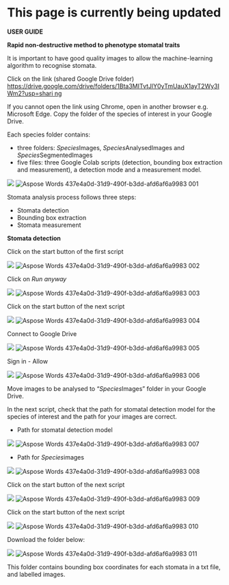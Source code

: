 <h1>This page is currently being updated</h1>


**USER GUIDE** 

**Rapid non-destructive method to phenotype stomatal traits** 

It  is  important  to have good  quality  images  to  allow  the  machine-learning  algorithm to recognise stomata. 

Click on the link  (shared Google Drive folder) [https://drive.google.com/drive/folders/1Bta3MITvtJlY0yTmUauX1ayT2Wy3IWm2?usp=shari ng ](https://drive.google.com/drive/folders/1Bta3MITvtJlY0yTmUauX1ayT2Wy3IWm2?usp=sharing)

If you cannot open the link using Chrome, open in another browser e.g. Microsoft Edge. Copy the folder of the species of interest in your Google Drive. 

Each species folder contains:  

- three folders: *Species*Images, *Species*AnalysedImages and *Species*SegmentedImages 
- five files: three Google Colab scripts (detection, bounding box extraction and measurement), a detection mode and a measurement model. 

![](Aspose.Words.437e4a0d-31d9-490f-b3dd-afd6af6a9983.001.jpeg)
![Aspose Words 437e4a0d-31d9-490f-b3dd-afd6af6a9983 001](https://user-images.githubusercontent.com/116483670/197507867-5ef08c50-a4e8-41e8-99d4-c22d0f4113da.jpeg)

Stomata analysis process follows three steps: 

- Stomata detection 
- Bounding box extraction 
- Stomata measurement 

**Stomata detection** 

Click on the start button of the first script 

![](Aspose.Words.437e4a0d-31d9-490f-b3dd-afd6af6a9983.002.png)
![Aspose Words 437e4a0d-31d9-490f-b3dd-afd6af6a9983 002](https://user-images.githubusercontent.com/116483670/197507879-907bfb64-3f6a-4d91-a431-7b96210f14d9.png)

Click on *Run anyway* 

![](Aspose.Words.437e4a0d-31d9-490f-b3dd-afd6af6a9983.003.png)
![Aspose Words 437e4a0d-31d9-490f-b3dd-afd6af6a9983 003](https://user-images.githubusercontent.com/116483670/197507886-49584c62-680d-4b63-be01-680562a464e4.png)

Click on the start button of the next script 

![](Aspose.Words.437e4a0d-31d9-490f-b3dd-afd6af6a9983.004.png)
![Aspose Words 437e4a0d-31d9-490f-b3dd-afd6af6a9983 004](https://user-images.githubusercontent.com/116483670/197507897-3dc3f358-42a3-42ae-9964-691be8a953bc.png)


Connect to Google Drive

![](Aspose.Words.437e4a0d-31d9-490f-b3dd-afd6af6a9983.005.png)
![Aspose Words 437e4a0d-31d9-490f-b3dd-afd6af6a9983 005](https://user-images.githubusercontent.com/116483670/197507917-3fe0573f-c431-452f-8b8f-c88d7ef7a05b.png)

Sign in - Allow 

![](Aspose.Words.437e4a0d-31d9-490f-b3dd-afd6af6a9983.006.png)
![Aspose Words 437e4a0d-31d9-490f-b3dd-afd6af6a9983 006](https://user-images.githubusercontent.com/116483670/197507937-c2c0766c-b020-45fb-aa34-c1ed12895b4f.png)




Move images to be analysed to “*Species*Images” folder in your Google Drive. 

In the next script, check that the path for stomatal detection model for the species of interest and the path for your images are correct. 

- Path for stomatal detection model 

![](Aspose.Words.437e4a0d-31d9-490f-b3dd-afd6af6a9983.007.png)
![Aspose Words 437e4a0d-31d9-490f-b3dd-afd6af6a9983 007](https://user-images.githubusercontent.com/116483670/197507952-422d7404-f684-44a9-9a35-3b8595658779.png)

- Path for *Species*images 

![](Aspose.Words.437e4a0d-31d9-490f-b3dd-afd6af6a9983.008.png)
![Aspose Words 437e4a0d-31d9-490f-b3dd-afd6af6a9983 008](https://user-images.githubusercontent.com/116483670/197507962-75146be5-f0d0-4a09-a0d1-255048322dfc.png)

Click on the start button of the next script 

![](Aspose.Words.437e4a0d-31d9-490f-b3dd-afd6af6a9983.009.png)
![Aspose Words 437e4a0d-31d9-490f-b3dd-afd6af6a9983 009](https://user-images.githubusercontent.com/116483670/197507968-1062962f-c447-4923-9cd5-9f2165582334.png)

Click on the start button of the next script 

![](Aspose.Words.437e4a0d-31d9-490f-b3dd-afd6af6a9983.010.png)
![Aspose Words 437e4a0d-31d9-490f-b3dd-afd6af6a9983 010](https://user-images.githubusercontent.com/116483670/197507978-3e95276d-0ca4-41e2-b3b3-228b15f60476.png)

Download the folder below: 

![](Aspose.Words.437e4a0d-31d9-490f-b3dd-afd6af6a9983.011.jpeg)
![Aspose Words 437e4a0d-31d9-490f-b3dd-afd6af6a9983 011](https://user-images.githubusercontent.com/116483670/197507983-db1fdd0a-ad19-4128-9706-b04d70a745aa.jpeg)

This folder contains bounding box coordinates for each stomata in a txt file, and labelled images.  

